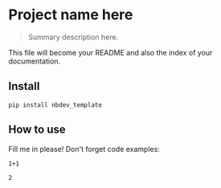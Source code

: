 # Project name here
> Summary description here.


This file will become your README and also the index of your documentation.

## Install

`pip install nbdev_template`

## How to use

Fill me in please! Don't forget code examples:

```
1+1
```




    2


